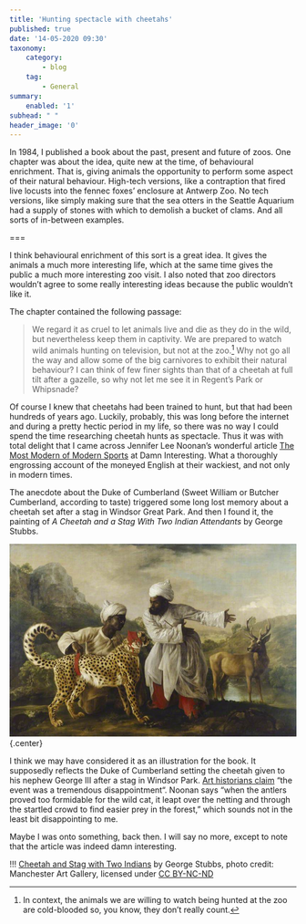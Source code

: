 ```yaml
---
title: 'Hunting spectacle with cheetahs'
published: true
date: '14-05-2020 09:30'
taxonomy:
    category:
        - blog
    tag:
        - General
summary:
    enabled: '1'
subhead: " "
header_image: '0'
--- 
```


In 1984, I published a book about the past, present and future of zoos. One chapter was about the idea, quite new at the time, of behavioural enrichment. That is, giving animals the opportunity to perform some aspect of their natural behaviour. High-tech versions, like a contraption that fired live locusts into the fennec foxes’ enclosure at Antwerp Zoo. No tech versions, like simply making sure that the sea otters in the Seattle Aquarium had a supply of stones with which to demolish a bucket of clams. And all sorts of in-between examples.

===

I think behavioural enrichment of this sort is a great idea. It gives the animals a much more interesting life, which at the same time gives the public a much more interesting zoo visit. I also noted that zoo directors wouldn’t agree to some really interesting ideas because the public wouldn’t like it.

The chapter contained the following passage:

> We regard it as cruel to let animals live and die as they do in the wild, but nevertheless keep them in captivity. We are prepared to watch wild animals hunting on television, but not at the zoo.[^1] Why not go all the way and allow some of the big carnivores to exhibit their natural behaviour? I can think of few finer sights than that of a cheetah at full tilt after a gazelle, so why not let me see it in Regent’s Park or Whipsnade?

Of course I knew that cheetahs had been trained to hunt, but that had been hundreds of years ago. Luckily, probably, this was long before the internet and during a pretty hectic period in my life, so there was no way I could spend the time researching cheetah hunts as spectacle. Thus it was with total delight that I came across Jennifer Lee Noonan’s wonderful article [The Most Modern of Modern Sports](https://www.damninteresting.com/the-most-modern-of-modern-sports/) at Damn Interesting. What a thoroughly engrossing account of the moneyed English at their wackiest, and not only in modern times. 

The anecdote about the Duke of Cumberland (Sweet William or Butcher Cumberland, according to taste) triggered some long lost memory about a cheetah set after a stag in Windsor Great Park. And then I found it, the painting of *A Cheetah and a Stag With Two Indian Attendants* by George Stubbs. 

![George Stubbs, A Cheetah and a Stag with two Indian Attendants 1765](gmiii_mcag_1970_34-001.jpg){.center} 

I think we may have considered it as an illustration for the book. It supposedly reflects the Duke of Cumberland setting the cheetah given to his nephew George III after a stag in Windsor Park. [Art historians claim](https://www.tate.org.uk/whats-on/tate-britain/exhibition/stubbs-celebration/stubbs-celebration-room-2) “the event was a tremendous disappointment“. Noonan says “when the antlers proved too formidable for the wild cat, it leapt over the netting and through the startled crowd to find easier prey in the forest,” which sounds not in the least bit disappointing to me.

Maybe I was onto something, back then. I will say no more, except to note that the article was indeed damn interesting.

!!! [Cheetah and Stag with Two Indians](https://artuk.org/discover/artworks/cheetah-and-stag-with-two-indians-206154#) by George Stubbs, photo credit: Manchester Art Gallery, licensed under [CC BY-NC-ND](https://creativecommons.org/licenses/by-nc-nd/4.0/)

[^1]: In context, the animals we are willing to watch being hunted at the zoo are cold-blooded so, you know, they don’t really count. 
